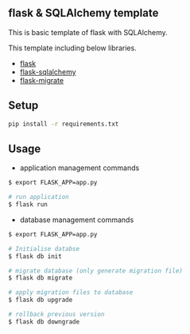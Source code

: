 ## flask & SQLAlchemy template

This is basic template of flask with SQLAlchemy.

This template including below libraries.

* [flask](https://flask.palletsprojects.com)
* [flask-sqlalchemy](https://flask-sqlalchemy.palletsprojects.com)
* [flask-migrate](https://github.com/miguelgrinberg/Flask-Migrate)

## Setup
```bash
pip install -r requirements.txt
```

## Usage
* application management commands
```bash
$ export FLASK_APP=app.py

# run application
$ flask run

```


* database management commands
```bash
$ export FLASK_APP=app.py

# Initialise databse
$ flask db init

# migrate database (only generate migration file)
$ flask db migrate

# apply migration files to database
$ flask db upgrade

# rollback previous version
$ flask db downgrade
```
